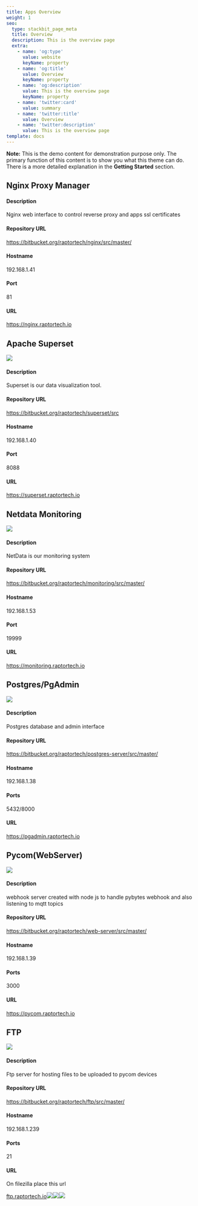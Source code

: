 ```yaml
---
title: Apps Overview
weight: 1
seo:
  type: stackbit_page_meta
  title: Overview
  description: This is the overview page
  extra:
    - name: 'og:type'
      value: website
      keyName: property
    - name: 'og:title'
      value: Overview
      keyName: property
    - name: 'og:description'
      value: This is the overview page
      keyName: property
    - name: 'twitter:card'
      value: summary
    - name: 'twitter:title'
      value: Overview
    - name: 'twitter:description'
      value: This is the overview page
template: docs
---
```

<div class="note">
  <strong>Note:</strong> 
  This is the demo content for demonstration purpose only. The primary function of this content is to show you what this theme can do. There is a more detailed explanation in the <strong>Getting Started</strong> section.
</div>

## Nginx Proxy Manager



#### Description 

Nginx web interface to control reverse proxy and apps ssl certificates

#### Repository URL

<https://bitbucket.org/raptortech/nginx/src/master/>

#### Hostname  

192.168.1.41

#### Port 

81

#### URL

<https://nginx.raptortech.io>

## Apache Superset

![](/\_static/app-assets/superset.png)

#### Description 

Superset is our data visualization tool. 

#### Repository URL

<https://bitbucket.org/raptortech/superset/src>

#### Hostname  

192.168.1.40 

#### Port 

8088

#### URL

<https://superset.raptortech.io>

## Netdata Monitoring

![](/\_static/app-assets/netdata.png)

#### Description 

NetData is our monitoring system

#### Repository URL

<https://bitbucket.org/raptortech/monitoring/src/master/>

#### Hostname  

192.168.1.53

#### Port 

19999

#### URL

<https://monitoring.raptortech.io>

## Postgres/PgAdmin

![](/\_static/app-assets/postgres.png)

#### Description 

Postgres database and admin interface

#### Repository URL

<https://bitbucket.org/raptortech/postgres-server/src/master/>

#### Hostname  

192.168.1.38

#### Ports

5432/8000

#### URL

<https://pgadmin.raptortech.io>

## Pycom(WebServer)

![](/\_static/app-assets/node.png)

#### Description 

webhook server created with node js to handle pybytes webhook and also listening to mqtt topics

#### Repository URL

<https://bitbucket.org/raptortech/web-server/src/master/>

#### Hostname  

192.168.1.39

#### Ports

3000

#### URL

<https://pycom.raptortech.io>

## FTP

![](/\_static/app-assets/ftp.png)

#### Description 

Ftp server for hosting files to be uploaded to pycom devices

#### Repository URL

<https://bitbucket.org/raptortech/ftp/src/master/>

#### Hostname  

192.168.1.239

#### Ports

21

#### URL

On filezilla place this url

[ftp.raptortech.io![](https://nginxproxymanager.com/logo.png)](ftp.raptortech.io)![](https://nginxproxymanager.com/logo.png)![](https://nginxproxymanager.com/logo.png)
